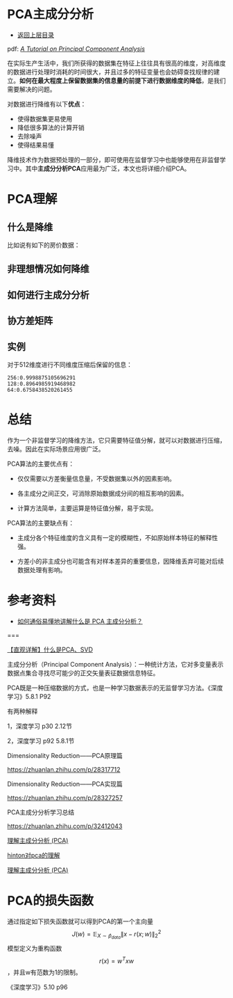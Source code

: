 # PCA主成分分析

* [返回上层目录](../dimensionality-reduction.md)





pdf: *[A Tutorial on Principal Component Analysis](https://www.cc.gatech.edu/~lsong/teaching/CX4240spring16/pca_schlens.pdf)*



在实际生产生活中，我们所获得的数据集在特征上往往具有很高的维度，对高维度的数据进行处理时消耗的时间很大，并且过多的特征变量也会妨碍查找规律的建立。**如何在最大程度上保留数据集的信息量的前提下进行数据维度的降低**，是我们需要解决的问题。

对数据进行降维有以下**优点**：

* 使得数据集更易使用
* 降低很多算法的计算开销
* 去除噪声
* 使得结果易懂

降维技术作为数据预处理的一部分，即可使用在监督学习中也能够使用在非监督学习中。其中**主成分分析PCA**应用最为广泛，本文也将详细介绍PCA。

# PCA理解

## 什么是降维

比如说有如下的房价数据：



## 非理想情况如何降维



## 如何进行主成分分析



## 协方差矩阵





## 实例

对于512维度进行不同维度压缩后保留的信息：

```
256:0.9998875105696291
128:0.8964985919468982
64:0.6758438520261455
```





# 总结

作为一个非监督学习的降维方法，它只需要特征值分解，就可以对数据进行压缩，去噪。因此在实际场景应用很广泛。

PCA算法的主要优点有：

* 仅仅需要以方差衡量信息量，不受数据集以外的因素影响。　

* 各主成分之间正交，可消除原始数据成分间的相互影响的因素。

* 计算方法简单，主要运算是特征值分解，易于实现。

PCA算法的主要缺点有：

* 主成分各个特征维度的含义具有一定的模糊性，不如原始样本特征的解释性强。

* 方差小的非主成分也可能含有对样本差异的重要信息，因降维丢弃可能对后续数据处理有影响。



# 参考资料

* [如何通俗易懂地讲解什么是 PCA 主成分分析？](https://www.zhihu.com/question/41120789/answer/481966094)



===

[【直观详解】什么是PCA、SVD](https://mp.weixin.qq.com/s?__biz=MzI4MDYzNzg4Mw==&mid=2247486147&idx=1&sn=ae6c99fbd00c9ea7de31d691472dd21c&chksm=ebb43217dcc3bb01fe10d278b51fd44777a6c00ce95107698d6ab4df021856b3885154c07b0b&mpshare=1&scene=1&srcid=12267viOFiJ7XY3qIl9gSt89#rd)

主成分分析（Principal Component Analysis）：一种统计方法，它对多变量表示数据点集合寻找尽可能少的正交矢量表征数据信息特征。

PCA既是一种压缩数据的方式，也是一种学习数据表示的无监督学习方法。《深度学习》5.8.1 P92

有两种解释

1，深度学习 p30 2.12节

2，深度学习 p92 5.8.1节



Dimensionality Reduction——PCA原理篇

https://zhuanlan.zhihu.com/p/28317712

Dimensionality Reduction——PCA实现篇

https://zhuanlan.zhihu.com/p/28327257



PCA主成分分析学习总结

https://zhuanlan.zhihu.com/p/32412043



[理解主成分分析 (PCA)](https://mp.weixin.qq.com/s?__biz=MzU4MjQ3MDkwNA==&mid=2247484754&idx=1&sn=b2c0d6798f44e13956bb42373e51d18c&chksm=fdb698c5cac111d3e3dca24c50aafbfb61e5b05c5df5b603067bb7edec8db049370b73046b24&mpshare=1&scene=1&srcid=06081PBJlyXnPpa3Clj5AOCM#rd)



[hinton对pca的理解](https://www.zhihu.com/question/30094611/answer/275172932)



[理解主成分分析 (PCA)](https://mp.weixin.qq.com/s?__biz=MzU4MjQ3MDkwNA==&mid=2247484754&idx=1&sn=b2c0d6798f44e13956bb42373e51d18c&chksm=fdb698c5cac111d3e3dca24c50aafbfb61e5b05c5df5b603067bb7edec8db049370b73046b24&scene=21#wechat_redirect)



# PCA的损失函数

通过指定如下损失函数就可以得到PCA的第一个主向量
$$
J(w)=\mathbb{E}_{X\sim \hat{p}_{data}}\left \|x-r(x;w) \right \|^2_2
$$
模型定义为重构函数
$$
r(x)=w^Txw
$$
，并且w有范数为1的限制。

《深度学习》5.10 p96
